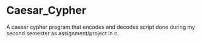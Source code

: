 # Caesar_Cypher
A caesar cypher program that encodes and decodes script done during my second semester as assignment/project in c.
